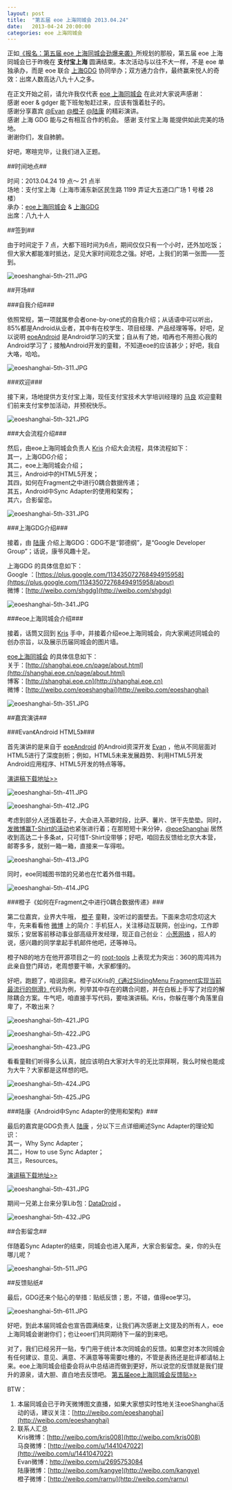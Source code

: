 ```yaml
---
layout: post
title:  "第五届 eoe 上海同城会 2013.04.24"
date:   2013-04-24 20:00:00
categories: eoe 上海同城会
---
```



正如[《报名：第五届 eoe 上海同城会劲爆来袭》](http://www.eoeandroid.com/thread-271732-1-1.html)所规划的那般，第五届 eoe 上海同城会已于昨晚在 **支付宝上海** 圆满结束。本次活动与以往不大一样，不是 eoe 单独承办，而是 eoe 联合 [上海GDG](http://www.chinagdg.com/forum-36-1.html) 协同举办；双方通力合作，最终赢来悦人的奇效：出席人数高达八九十人之多。

在正文开始之前，请允许我仅代表 [eoe 上海同城会](http://shanghai.eoe.cn) 在此对大家说声感谢：  
感谢 eoer & gdger 能下班匆匆赶过来，应该有饿着肚子的。  
感谢分享嘉宾 [@Evan](http://weibo.com/u/2695753084) [@橙子](http://weibo.com/rarnu) [@陆康](http://weibo.com/kangye) 的精彩演讲。  
感谢 上海 GDG 能与之有相互合作的机会。
感谢 支付宝上海 能提供如此完美的场地。  
谢谢你们，发自肺腑。

好吧，寒暄完毕，让我们进入正题。

##时间地点##

时间：2013.04.24 19 点～ 21 点半  
场地：支付宝上海（上海市浦东新区民生路 1199 弄证大五道口广场 1 号楼 28 楼）  
承办：[eoe上海同城会](http://shanghai.eoe.cn) & [上海GDG](http://www.chinagdg.com/forum-36-1.html)  
出席：八九十人

##签到##

由于时间定于 7 点，大都下班时间为6点，期间仅仅只有一个小时，还外加吃饭；但大家大都能准时抵达，足见大家时间观念之强。好吧，上我们的第一张图——签到。

![eoeshanghai-5th-211.JPG](http://a1.eoe.cn/www/home/201304/25/83db/517906b2a683a.JPG 'eoeshanghai-5th-211.JPG')

##开场##

###自我介绍###

依照常规，第一项就属参会者one-by-one式的自我介绍；从话语中可以听出，85%都是Android从业者，其中有在校学生、项目经理、产品经理等等。好吧，足以说明 [eoeAndroid](http://www.eoeandroid.com/forum.php) 是Android学习的天堂；自从有了她，咱再也不用担心我的Android学习了；接触Android开发的童鞋，不知道eoe的应该甚少；好吧，我自大咯，哈哈。

![eoeshanghai-5th-311.JPG](http://a1.eoe.cn/www/home/201304/25/f830/517906c11dcb5.JPG 'eoeshanghai-5th-311.JPG')

###欢迎###

接下来，场地提供方支付宝上海，现任支付宝技术大学培训经理的 [马良](http://weibo.com/u/1441047022) 欢迎童鞋们前来支付宝参加活动，并预祝快乐。  

![eoeshanghai-5th-321.JPG](http://a1.eoe.cn/www/home/201304/25/b7d9/517906cc4170f.JPG 'eoeshanghai-5th-321.JPG')

###大会流程介绍###

然后，由eoe上海同城会负责人 [Kris](http://my.eoe.cn/kris) 介绍大会流程，具体流程如下：  
其一，上海GDG介绍；  
其二，eoe上海同城会介绍；  
其三，Android中的HTML5开发；  
其四，如何在Fragment之中进行0耦合数据传递；  
其五，Android中Sync Adapter的使用和架构；  
其六，合影留恋。  

![eoeshanghai-5th-331.JPG](http://a1.eoe.cn/www/home/201304/25/1ed6/517906d63dc70.JPG 'eoeshanghai-5th-331.JPG')

###上海GDG介绍###

接着，由 [陆康](http://weibo.com/kangye) 介绍上海GDG：GDG不是“郭德纲”，是“Google Developer Group”；话说，康爷风趣十足。

上海GDG 的具体信息如下：  
Google ：[https://plus.google.com/113435072768494915958](https://plus.google.com/113435072768494915958/about)  
微博：[http://weibo.com/shgdg](http://weibo.com/shgdg)  

![eoeshanghai-5th-341.JPG](http://a1.eoe.cn/www/home/201304/25/0ce5/517906e03ec13.JPG 'eoeshanghai-5th-341.JPG')

###eoe上海同城会介绍###

接着，话筒又回到 [Kris](http://my.eoe.cn/kris) 手中，并接着介绍eoe上海同城会，向大家阐述同城会的创办宗旨，以及展示历届同城会的图片墙。  

[eoe上海同城会](http://shanghai.eoe.cn) 的具体信息如下：  
关于：[http://shanghai.eoe.cn/page/about.html](http://shanghai.eoe.cn/page/about.html)  
博客：[http://shanghai.eoe.cn](http://shanghai.eoe.cn)   
微博：[http://weibo.com/eoeshanghai](http://weibo.com/eoeshanghai)
  
![eoeshanghai-5th-351.JPG](http://a1.eoe.cn/www/home/201304/25/ca36/517906eaae1ad.JPG 'eoeshanghai-5th-351.JPG')

##嘉宾演讲##

###Evan《Android HTML5》###

首先演讲的是来自于 [eoeAndroid](http://www.eoeandroid.com/forum.php) 的Android资深开发 [Evan](http://weibo.com/u/2695753084) ，他从不同层面对HTML5进行了深度剖析；例如，HTML5未来发展趋势、利用HTML5开发Android应用程序、HTML5开发的特点等等。

[演讲稿下载地址>>](http://www.eoeandroid.com/thread-272973-1-1.html)

![eoeshanghai-5th-411.JPG](http://a1.eoe.cn/www/home/201304/25/2dc8/5179076d71c8a.JPG 'eoeshanghai-5th-411.JPG')

![eoeshanghai-5th-412.JPG](http://a1.eoe.cn/www/home/201304/25/f469/5179077a0a062.JPG 'eoeshanghai-5th-412.JPG')

考虑到部分人还饿着肚子，大会进入茶歇时段，比萨、薯片、饼干先垫垫。同时，[发微博赢T-Shirt的活动](http://weibo.com/3276462670/ztF0sg5IS)也紧张进行着；在那短短十来分钟，[@eoeShanghai](http://weibo.com/eoeshanghai) 居然收到高达二十多条at，只可惜T-Shirt没带够；好吧，咱回去反馈给北京大本营，邮寄多多，就别一箱一箱，直接来一车得啦。

![eoeshanghai-5th-413.JPG](http://a1.eoe.cn/www/home/201304/25/9f82/51790784db014.JPG 'eoeshanghai-5th-413.JPG')

同时，eoe同城图书馆的兄弟也在忙着外借书籍。  

![eoeshanghai-5th-414.JPG](http://a1.eoe.cn/www/home/201304/25/edf0/5179078cb5e7f.JPG 'eoeshanghai-5th-414.JPG')

###橙子《如何在Fragment之中进行0耦合数据传递》###

第二位嘉宾，业界大牛哦， [橙子](http://weibo.com/rarnu) 童鞋，没听过的面壁去。下面来念叨念叨这大牛，先来看看他 [微博](http://weibo.com/rarnu) 上的简介：手机狂人，关注移动互联网，创业ing，工作即娱乐；安居客前移动事业部高级开发经理，现正自己创业： [小葱网络](http://www.xiaocong.tv) ，招人的说，感兴趣的同学拿起手机邮件他吧，还等神马。

橙子NB的地方在他开源项目之一的 [root-tools](https://github.com/rarnu/root-tools) 上表现尤为突出：360的周鸿祎为此亲自登门拜访，老周想要干嘛，大家都懂的。

好吧，跑题了，咱说回来。橙子以Kris的[《通过SlidingMenu Fragment实现当前最流行的侧滑》](http://my.eoe.cn/kris/archive/1605.html)代码为例，列举其中存在的耦合问题，并在白板上手写了对应的解除耦合方案。牛气吧，咱直接手写代码，要啥演讲稿。Kris，你躲在哪个角落里自卑了，不敢出来？
  
![eoeshanghai-5th-421.JPG](http://a1.eoe.cn/www/home/201304/25/4369/517907991f041.JPG 'eoeshanghai-5th-421.JPG')
  
![eoeshanghai-5th-422.JPG](http://a1.eoe.cn/www/home/201304/25/d2f2/517907a3a7004.JPG 'eoeshanghai-5th-422.JPG')
 
![eoeshanghai-5th-423.JPG](http://a1.eoe.cn/www/home/201304/25/32ac/517907ac15447.JPG 'eoeshanghai-5th-423.JPG')

看看童鞋们听得多么认真，就应该明白大家对大牛的无比崇拜啊，我么时候也能成为大牛？大家都是这样想的吧。
   
![eoeshanghai-5th-424.JPG](http://a1.eoe.cn/www/home/201304/25/6bee/517907b5ed8f0.JPG 'eoeshanghai-5th-424.JPG')
 
![eoeshanghai-5th-425.JPG](http://a1.eoe.cn/www/home/201304/25/4854/517907bf5bdb4.JPG 'eoeshanghai-5th-425.JPG')

###陆康《Android中Sync Adapter的使用和架构》###

最后的嘉宾是GDG负责人 [陆康](http://weibo.com/kangye) ，分以下三点详细阐述Sync Adapter的理论知识：  
其一，Why Sync Adapter；   
其二，How to use Sync Adapter；   
其三，Resources。

[演讲稿下载地址>>](http://www.eoeandroid.com/thread-272973-1-1.html)

![eoeshanghai-5th-431.JPG](http://a1.eoe.cn/www/home/201304/25/db82/517907cbc40e2.JPG 'eoeshanghai-5th-431.JPG')

期间一兄弟上台来分享Lib包：[DataDroid](http://www.datadroidlib.com) 。

![eoeshanghai-5th-432.JPG](http://a1.eoe.cn/www/home/201304/25/a007/517907d604abe.JPG 'eoeshanghai-5th-432.JPG')

##合影留念##

伴随着Sync Adapter的结束，同城会也进入尾声，大家合影留念。亲，你的头在哪儿呢？

![eoeshanghai-5th-511.JPG](http://a1.eoe.cn/www/home/201304/25/9d0a/517907df13511.JPG 'eoeshanghai-5th-511.JPG')

##反馈贴纸#

最后，GDG还来个贴心的举措：贴纸反馈；恩，不错，值得eoe学习。

![eoeshanghai-5th-611.JPG](http://a1.eoe.cn/www/home/201304/25/8e46/517907e6c5c3d.JPG 'eoeshanghai-5th-611.JPG')

好吧，到此本届同城会也宣告圆满结束，让我们再次感谢上文提及的所有人，eoe上海同城会谢谢你们；也让eoer们共同期待下一届的到来吧。

对了，我们已经另开一贴，专门用于统计本次同城会的反馈。如果您对本次同城会有任何建议、意见、满意、不满意等等需要吐槽的，不管是表扬还是批评都请帖上来。eoe上海同城会组委会将从中总结进而做到更好，所以说您的反馈就是我们提升的源泉，请大胆、直白地去反馈吧。
[第五届eoe上海同城会反馈贴>>](http://shanghai.eoe.cn/archive/3032.html)

BTW：  
1. 本届同城会已于昨天微博图文直播，如果大家想实时性地关注eoeShanghai活动的话，建议关注：[http://weibo.com/eoeshanghai](http://weibo.com/eoeshanghai)  
2. 联系人汇总   
Kris微博：[http://weibo.com/kris008](http://weibo.com/kris008)  
马良微博：[http://weibo.com/u/1441047022](http://weibo.com/u/1441047022)  
Evan微博：[http://weibo.com/u/2695753084 ](http://weibo.com/u/2695753084 )  
陆康微博：[http://weibo.com/kangye](http://weibo.com/kangye)   
橙子微博：[http://weibo.com/rarnu](http://weibo.com/rarnu)  





